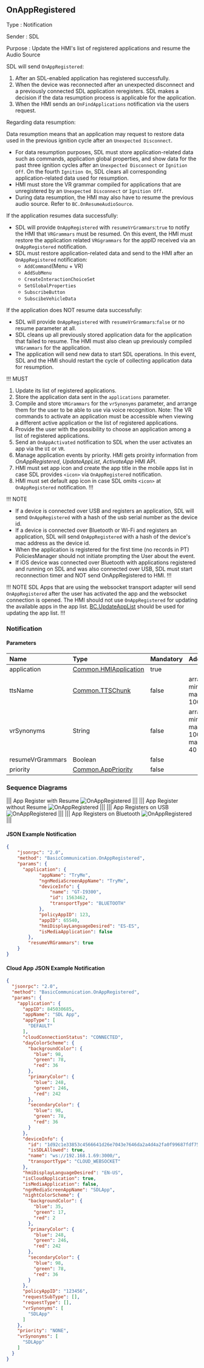 ## OnAppRegistered

Type
: Notification

Sender
: SDL

Purpose
: Update the HMI's list of registered applications and resume the Audio Source

SDL will send `OnAppRegistered`:

  1. After an SDL-enabled application has registered successfully.
  2. When the device was reconnected after an unexpected disconnect and a previously connected SDL application reregisters. SDL makes a decision if the data resumption process is applicable for the application.
  3. When the HMI sends an `OnFindApplications` notification via the users request.

Regarding data resumption:

Data resumption means that an application may request to restore data used in the previous ignition cycle after an `Unexpected Disconnect`.


  * For data resumption purposes, SDL must store application-related data such as commands, application global properties, and show data for the past three ignition cycles after an `Unexpected Disconnect` or `Ignition Off`. On the fourth  `Ignition On`, SDL clears all corresponding application-related data used for resumption.
  * HMI must store the VR grammar compiled for applications that are unregistered by an `Unexpected Disconnect` or `Ignition Off`.
  * During data resumption, the HMI may also have to resume the previous audio source. Refer to `BC.OnResumeAudioSource`.

If the application resumes data successfully:

  * SDL will provide `OnAppRegistered` with `resumeVrGrammars`:`true` to notify the HMI that `VRGrammars` must be resumed. On this event, the HMI must restore the application related `VRGgrammars` for the appID received via an `OnAppRegistered` notification.
  * SDL must restore application-related data and send to the HMI after an `OnAppRegistered` notification:
    * `AddCommand`(Menu + VR)
    * `AddSubMenu`
    * `CreateInteractionChoiceSet`
    * `SetGlobalProperties`
    * `SubscribeButton`
    * `SubscibeVehicleData`

If the application does NOT resume data successfully:

  * SDL will provide `OnAppRegistered` with `resumeVrGrammars`:`false` or no resume parameter at all.
  * SDL cleans up all previously stored application data for the application that failed to resume. The HMI must also clean up previously compiled `VRGrammars` for the application.
  * The application will send new data to start SDL operations. In this event, SDL and the HMI should restart the cycle of collecting application data for resumption.

!!! MUST

  1. Update its list of registered applications.
  2. Store the application data sent in the `applications` parameter.
  3. Compile and store `VRGrammars` for the `vrSynonyms` parameter, and arrange them for the user to be able to use via voice recognition. Note: The VR commands to activate an application must be accessible when viewing a different active application or the list of registered applications.
  4. Provide the user with the possibility to choose an application among a list of registered applications.
  5. Send an `OnAppActivated` notification to SDL when the user activates an app via the `UI` or `VR`.   
  6. Manage application events by priority. HMI gets proirity information from _OnAppRegistered_, _UpdateAppList_, _ActivateApp_ HMI API.  
  7. HMI must set app icon and create the app title in the mobile apps list in case SDL provides `<icon>` via `OnAppRegistered` notification.  
  8. HMI must set default app icon in case SDL omits `<icon>` at `OnAppRegistered` notification.
!!!

!!! NOTE   
   * If a device is connected over USB and registers an application, SDL will send `OnAppRegistered` with a hash of the usb serial number as the device id.
   * If a device is connected over Bluetooth or Wi-Fi and registers an application, SDL will send `OnAppRegistered` with a hash of the device's mac address as the device id.
   * When the application is registered for the first time (no records in PT) PoliciesManager should not initiate prompting the User about the event.  
   * If iOS device was connected over Bluetooth with applications registered and running on SDL and was also connected over USB, SDL must start reconnection timer and NOT send OnAppRegistered to HMI.
!!!

!!! NOTE
SDL Apps that are using the websocket transport adapter will send `OnAppRegistered` after the user has activated the app and the websocket connection is opened. The HMI should not use `OnAppRegistered` for updating the available apps in the app list. [BC.UpdateAppList](../UpdateAppList) should be used for updating the app list. 
!!!



### Notification

#### Parameters

|Name|Type|Mandatory|Additional|
|:---|:---|:--------|:---------|
|application|[Common.HMIApplication](../../common/structs/#hmiapplication)|true||
|ttsName|[Common.TTSChunk](../../common/structs/#ttschunk)|false|array: true<br>minsize: 1<br>maxsize: 100|
|vrSynonyms|String|false|array: true<br>minsize: 1<br>maxsize: 100<br>maxlength: 40|
|resumeVrGrammars|Boolean|false||
|priority|[Common.AppPriority](../../common/enums/#apppriority)|false||

### Sequence Diagrams
|||
App Register with Resume
![OnAppRegistered](./assets/OnAppRegisteredResume.png)
|||
|||
App Register without Resume
![OnAppRegistered](./assets/OnAppRegisteredNoResume.png)
|||
|||
App Registers on USB
![OnAppRegistered](./assets/OnAppRegisteredUSB.png)
|||
|||
App Registers on Bluetooth
![OnAppRegistered](./assets/OnAppRegisteredBT.png)
|||

#### JSON Example Notification
```json
{
	"jsonrpc": "2.0",
	"method": "BasicCommunication.OnAppRegistered",
	"params": {
	  "application": {
			"appName": "TryMe",
			"ngnMediaScreenAppName": "TryMe",
			"deviceInfo": {
				"name": "GT-I9300",
				"id": 1563462,
				"transportType": "BLUETOOTH"
			},
			"policyAppID": 123,
			"appID": 65540,
			"hmiDisplayLanguageDesired": "ES-ES",
			"isMediaApplication": false
		},
		"resumeVRGrammars": true
	}
}
```

#### Cloud App JSON Example Notification

```json
{
  "jsonrpc": "2.0",
  "method": "BasicCommunication.OnAppRegistered",
  "params": {
    "application": {
      "appID": 845030685,
      "appName": "SDL App",
      "appType": [
        "DEFAULT"
      ],
      "cloudConnectionStatus": "CONNECTED",
      "dayColorScheme": {
        "backgroundColor": {
          "blue": 98,
          "green": 78,
          "red": 36
        },
        "primaryColor": {
          "blue": 248,
          "green": 246,
          "red": 242
        },
        "secondaryColor": {
          "blue": 98,
          "green": 78,
          "red": 36
        }
      },
      "deviceInfo": {
        "id": "1d92c1e33853c4566641d26e7043e7646da2a4d4a2fa0f99687fdf75f7f40a93",
        "isSDLAllowed": true,
        "name": "ws://192.168.1.69:3000/",
        "transportType": "CLOUD_WEBSOCKET"
      },
      "hmiDisplayLanguageDesired": "EN-US",
      "isCloudApplication": true,
      "isMediaApplication": false,
      "ngnMediaScreenAppName": "SDLApp",
      "nightColorScheme": {
        "backgroundColor": {
          "blue": 35,
          "green": 17,
          "red": 2
        },
        "primaryColor": {
          "blue": 248,
          "green": 246,
          "red": 242
        },
        "secondaryColor": {
          "blue": 98,
          "green": 78,
          "red": 36
        }
      },
      "policyAppID": "123456",
      "requestSubType": [],
      "requestType": [],
      "vrSynonyms": [
        "SDLApp"
      ]
    },
    "priority": "NONE",
    "vrSynonyms": [
      "SDLApp"
    ]
  }
}
```
